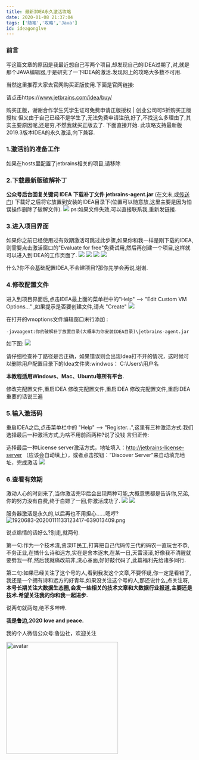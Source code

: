```yaml
---
title: 最新IDEA永久激活攻略
date: 2020-01-08 21:37:04
tags: ['随笔','攻略','Java']
id: ideagonglve
---
```




### 前言

写这篇文章的原因是我最近想自己写两个项目,却发现自己的IDEA过期了,对,就是那个JAVA编辑器,于是研究了一下IDEA的激活.发现网上的攻略大多数不可用.

<!-- more -->

当然这里推荐大家去官网购买正版使用.下面是官网链接:

请点击https://www.jetbrains.com/idea/buy/

购买正版，谢谢合作学生凭学生证可免费申请正版授权 | 创业公司可5折购买正版授权
但又由于自己已经不是学生了,无法免费申请注册,好了,不找这么多理由了,其实主要原因呢,还是穷,不然我就买正版去了.
下面直接开始. 此攻略支持最新版2019.3版本IDEA的永久激活,向下兼容.

### 1.激活前的准备工作

如果在hosts里配置了jetbrains相关的项目,请移除

### 2.下载最新版破解补丁

**公众号后台回复关键词 IDEA 下载补丁文件 jetbrains-agent.jar** (在文末,或[传送门](https://lubians.github.io/2019/01/about/))
下载好之后将它放置到安装的IDEA目录下(位置可以随意放,这里主要是因为怕误操作删除了破解文件).
![](https://i.loli.net/2020/01/11/WstSfQiEmTyZHkD.png)
ps:如果文件失效,可以直接联系我,重新发链接.

### 3.进入项目界面

如果你之前已经使用过有效期激活可跳过此步骤,如果你和我一样是刚下载的IDEA,则需要点击激活窗口的"Evaluate for free"免费试用,然后再创建一个项目,这样就可以进入到IDEA的工作页面了.
![](https://i.loli.net/2020/01/11/QkyzlRS3EioGvAr.png)
![](https://i.loli.net/2020/01/11/O3bfgQHvwpGNDS9.png)
![](https://i.loli.net/2020/01/11/O9HUos2dVnwG3eE.png)
![](https://i.loli.net/2020/01/11/NEL17CQsrngkMiR.png)

什么?你不会基础配置IDEA,不会建项目?那你先学会再说,谢谢.

### 4.修改配置文件

进入到项目界面后,点击IDEA最上面的菜单栏中的"Help" --> "Edit Custom VM Options..." ,如果提示是否要创建文件,请点 "Create"
![](https://i.loli.net/2020/01/11/IefNySFk5M2HGcR.png)

在打开的vmoptions文件编辑窗口末行添加 :

```
-javaagent:你的破解补丁放置目录(大概率为你安装IDEA目录)\jetbrains-agent.jar
```

如下图:
![](https://i.loli.net/2020/01/11/3zjcZSe2K1YE7LU.png)

请仔细检查补丁路径是否正确，如果错误则会出现Idea打不开的情况，这时候可以删除用户配置目录下的Idea文件夹:windwos：
C:\Users\用户名

**本教程适用Windows、Mac、Ubuntu等所有平台.**

修改完配置文件,重启IDEA
修改完配置文件,重启IDEA
修改完配置文件,重启IDEA
重要的话说三遍

### 5.输入激活码

重启IDEA之后,点击菜单栏中的 "Help" --> "Register...",这里有三种激活方式:我们选择最后一种激活方式,为啥不用前面两种?说了没钱
言归正传:

选择最后一种License server激活方式，地址填入：[http://jetbrains-license-server](http://jetbrains-license-server/) （应该会自动填上），或者点击按钮：”Discover Server”来自动填充地址，完成激活
![](https://i.loli.net/2020/01/11/BQLaqeXDnHt4oMT.png)

### 6.查看有效期

激动人心的时刻来了,当你激活完毕后会出现两种可能,大概意思都是告诉你,兄弟,你的努力没有白费,终于白嫖了一回,你激活成功了.
![](https://i.loli.net/2020/01/11/5tYgiISBsWNJKjw.png)
![](https://i.loli.net/2020/01/11/PzmFYeKnRcabfNg.png)

服务器激活是永久的,以后再也不用担心......嗯哼?
![1920683-20200111133123417-639013409.png](https://i.loli.net/2020/01/11/I5rwpkDGJg1VBL8.png)

说点煽情的话好么?别走,就两句.

第一句:作为一个技术渣,资深IT民工,打算把自己代码传三代的码农一直玩世不恭,不务正业,在搞什么诗和远方,实在是舍本逐末,在某一日,天雷滚滚,好像我不清醒就要劈我一样,然后我就痛改前非,洗心革面,好好敲代码了,此篇福利先给诸多同行.

第二句:如果已经关注了这个号的人,看到我发这个文章,不要怀疑,你一定是看错了,我还是一个拥有诗和远方的好青年,如果没关注这个号的人,那还说什么,点关注呀,**本号长期关注大数据生态圈,会发一些相关的技术文章和大数据行业报道,主要还是技术.希望关注我的你和我一起进步.**

说两句就两句,绝不多哔哔.



**我是鲁边,2020 love and peace.**

我的个人微信公众号:鲁边社，欢迎关注

<img src="https://i.loli.net/2020/01/11/qrwfVFtR1SKD2bL.jpg" alt="avatar" width="300" />

